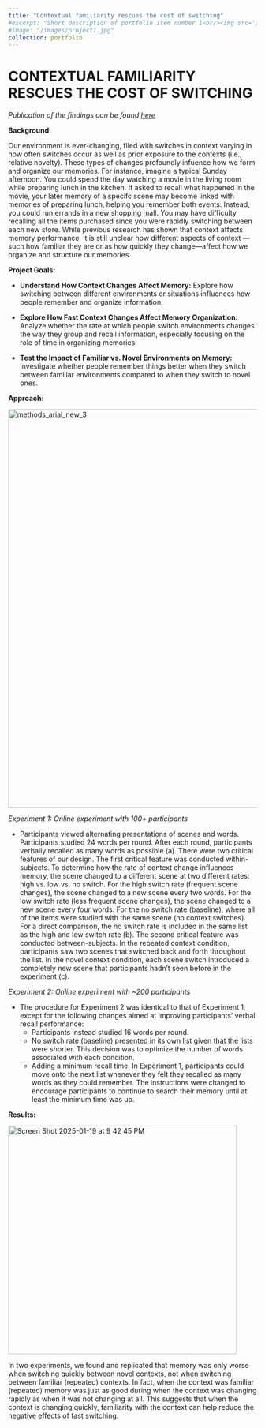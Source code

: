 ```yaml
---
title: "Contextual familiarity rescues the cost of switching"
#excerpt: "Short description of portfolio item number 1<br/><img src='/images/500x300.png'>"
#image: "/images/project1.jpg"
collection: portfolio
---
```


CONTEXTUAL FAMILIARITY RESCUES THE COST OF SWITCHING
=======


_Publication of the findings can be found [here](http://lindsay-rait.github.io/files/pbr_2023.pdf)_


**Background:**

Our environment is ever-changing, flled with switches in context varying in how often switches occur as well as prior exposure to the contexts (i.e., relative novelty). These types of changes profoundly infuence how we form and organize our memories. For instance, imagine a typical Sunday afternoon. You could spend the day watching a movie in the living room while preparing lunch in the kitchen. If asked to recall what happened in the movie, your later memory of a specifc scene may become linked with memories of preparing lunch, helping you remember both events. Instead, you could run errands in a new shopping mall. You may have difficulty recalling all the items purchased since you were rapidly switching between each new store. While previous research has shown that context affects memory performance, it is still unclear how different aspects of context —such how familiar they are or as how quickly they change—affect how we organize and structure our memories.


**Project Goals:**

* **Understand How Context Changes Affect Memory:** Explore how switching between different environments or situations influences how people remember and organize information.

* **Explore How Fast Context Changes Affect Memory Organization:** Analyze whether the rate at which people switch environments changes the way they group and recall information, especially focusing on the role of time in organizing memories

* **Test the Impact of Familiar vs. Novel Environments on Memory:** Investigate whether people remember things better when they switch between familiar environments compared to when they switch to novel ones.





**Approach:**

<img width="807" alt="methods_arial_new_3" src="https://github.com/user-attachments/assets/18ec090c-aa35-4e05-b65b-ebb770ec70a3" />

_Experiment 1: Online experiment with 100+ participants_

* Participants viewed alternating presentations of scenes and words. Participants studied 24 words per round. After each round, participants verbally recalled as many words as possible (a). There were two critical features of our design. The first critical feature was conducted within-subjects. To determine how the rate of context change influences memory, the scene changed to a different scene at two different rates: high vs. low vs. no switch. For the high switch rate (frequent scene changes), the scene changed to a new scene every two words. For the low switch rate (less frequent scene changes), the scene changed to a new scene every four words. For the no switch rate (baseline), where all of the items were studied with the same scene (no context switches). For a direct comparison, the no switch rate is included in the same list as the high and low switch rate (b). The second critical feature was conducted between-subjects. In the repeated context condition, participants saw two scenes that switched back and forth throughout the list. In the novel context condition, each scene switch introduced a completely new scene that participants hadn’t seen before in the experiment (c).

_Experiment 2: Online experiment with ~200 participants_

* The procedure for Experiment 2 was identical to that of Experiment 1, except for the following changes aimed at improving participants’ verbal recall performance:
    *  Participants instead studied 16 words per round.
    *  No switch rate (baseline) presented in its own list given that the lists were shorter. This decision was to optimize the number of words associated with each condition. 
    *  Adding a minimum recall time. In Experiment 1, participants could move onto the next list whenever they felt they recalled as many words as
they could remember. The instructions were changed to encourage participants to continue to search their memory until at least the minimum time
was up. 


**Results:**

<img width="463" alt="Screen Shot 2025-01-19 at 9 42 45 PM" src="https://github.com/user-attachments/assets/00b3f0c1-aea1-49f8-ba15-7b783567ce73" />

In two experiments, we found and replicated that memory was only worse when switching quickly between novel contexts, not when switching between familiar (repeated) contexts. In fact, when the context was familiar (repeated) memory was just as good during when the context was changing rapidly as when it was not changing at all. This suggests that when the context is changing quickly, familiarity with the context can help reduce the negative effects of fast switching. 



 
